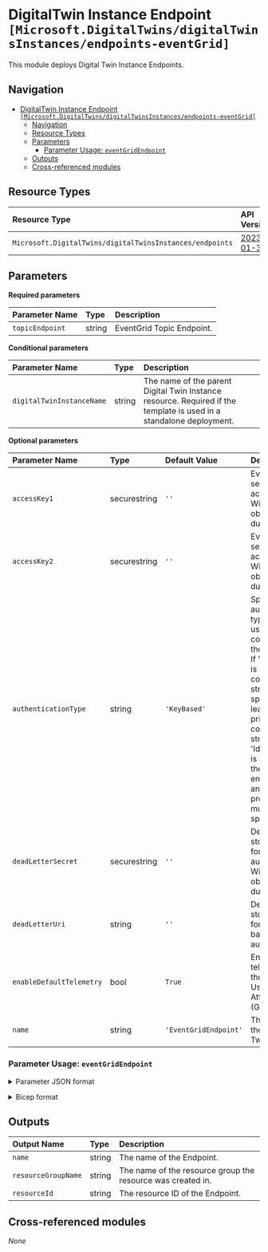 # DigitalTwin Instance Endpoint `[Microsoft.DigitalTwins/digitalTwinsInstances/endpoints-eventGrid]`

This module deploys Digital Twin Instance Endpoints.

## Navigation

- [DigitalTwin Instance Endpoint `[Microsoft.DigitalTwins/digitalTwinsInstances/endpoints-eventGrid]`](#digitaltwin-instance-endpoint-microsoftdigitaltwinsdigitaltwinsinstancesendpoints-eventgrid)
  - [Navigation](#navigation)
  - [Resource Types](#resource-types)
  - [Parameters](#parameters)
    - [Parameter Usage: `eventGridEndpoint`](#parameter-usage-eventgridendpoint)
  - [Outputs](#outputs)
  - [Cross-referenced modules](#cross-referenced-modules)

## Resource Types

| Resource Type | API Version |
| :-- | :-- |
| `Microsoft.DigitalTwins/digitalTwinsInstances/endpoints` | [2023-01-31](https://learn.microsoft.com/en-us/azure/templates/Microsoft.DigitalTwins/2022-10-31/digitalTwinsInstances/endpoints) |

## Parameters

**Required parameters**

| Parameter Name | Type | Description |
| :-- | :-- | :-- |
| `topicEndpoint` | string | EventGrid Topic Endpoint. |

**Conditional parameters**

| Parameter Name | Type | Description |
| :-- | :-- | :-- |
| `digitalTwinInstanceName` | string | The name of the parent Digital Twin Instance resource. Required if the template is used in a standalone deployment. |

**Optional parameters**

| Parameter Name | Type | Default Value | Description |
| :-- | :-- | :-- | :-- |
| `accessKey1` | securestring | `''` | EventGrid secondary accesskey. Will be obfuscated during read. |
| `accessKey2` | securestring | `''` | EventGrid secondary accesskey. Will be obfuscated during read. |
| `authenticationType` | string | `'KeyBased'` | Specifies the authentication type being used for connecting to the endpoint. If 'KeyBased' is selected, a connection string must be specified (at least the primary connection string). If 'IdentityBased' is selected, the endpointUri and entityPath properties must be specified. |
| `deadLetterSecret` | securestring | `''` | Dead letter storage secret for key-based authentication. Will be obfuscated during read. |
| `deadLetterUri` | string | `''` | Dead letter storage URL for identity-based authentication. |
| `enableDefaultTelemetry` | bool | `True` | Enable telemetry via the Customer Usage Attribution ID (GUID). |
| `name` | string | `'EventGridEndpoint'` | The name of the Digital Twin Endpoint. |

### Parameter Usage: `eventGridEndpoint`

<details>

<summary>Parameter JSON format</summary>

```json
        "eventGridEndpoint": {
            "value": {
              "name": "<Endpoint Name>",
              "accessKey1": "",
              "accessKey2": "",
              "TopicEndpoint": "",
              "deadLetterUri": "",
              "deadLetterSecret": ""
            }
        }
```

</details>
<p>

<details>

<summary>Bicep format</summary>

```bicep
  eventGridEndpoint: {
    name: '<Endpoint Name>'
    accessKey1: ''
    accessKey2: ''
    TopicEndpoint: ''
    deadLetterSecret: ''
    deadLetterSecret: ''
  }
  ```

</details>
<p>

## Outputs

| Output Name | Type | Description |
| :-- | :-- | :-- |
| `name` | string | The name of the Endpoint. |
| `resourceGroupName` | string | The name of the resource group the resource was created in. |
| `resourceId` | string | The resource ID of the Endpoint. |

## Cross-referenced modules

_None_
